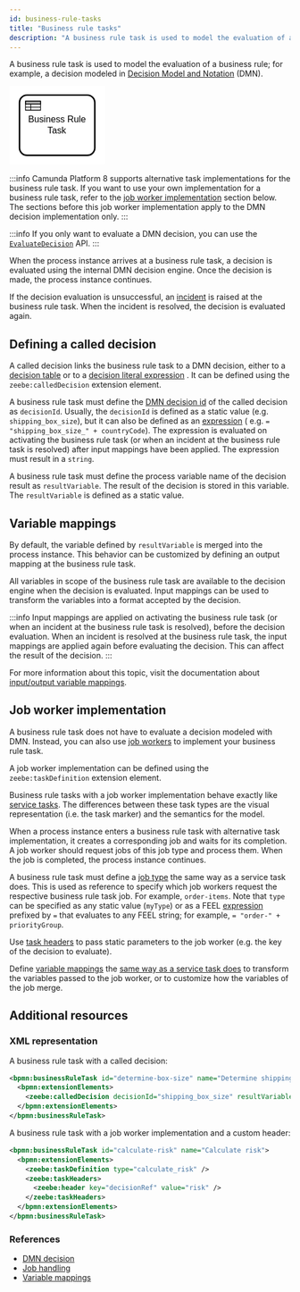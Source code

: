 ```yaml
---
id: business-rule-tasks
title: "Business rule tasks"
description: "A business rule task is used to model the evaluation of a business rule."
---
```


A business rule task is used to model the evaluation of a business rule; for example, a decision
modeled in [Decision Model and Notation](https://www.omg.org/dmn/) (DMN).

![task](assets/business-rule-task.png)

:::info
Camunda Platform 8 supports alternative task implementations for the business rule task. If you want
to use your own implementation for a business rule task, refer to the [job worker
implementation](#job-worker-implementation) section below. The sections before this job worker implementation apply to the DMN
decision implementation only.
:::

:::info
If you only want to evaluate a DMN decision, you can use the
[`EvaluateDecision`](/apis-tools/grpc.md#evaluatedecision-rpc) API.
:::

When the process instance arrives at a business rule task, a decision is evaluated using the
internal DMN decision engine. Once the decision is made, the process instance continues.

If the decision evaluation is unsuccessful, an [incident](/components/concepts/incidents.md) is
raised at the business rule task. When the incident is resolved, the decision is evaluated again.

## Defining a called decision

A called decision links the business rule task to a DMN decision, either to
a [decision table](/components/modeler/dmn/decision-table.md) or to
a [decision literal expression](/components/modeler/dmn/decision-literal-expression.md)
. It can be defined using the
`zeebe:calledDecision` extension element.

A business rule task must define the [DMN decision id](/components/modeler/dmn/decision-table.md#decision-id) of the
called decision as `decisionId`. Usually, the `decisionId` is defined as a static value (e.g. `shipping_box_size`), but
it can also be defined as an [expression](/components/concepts/expressions.md) (
e.g. `= "shipping_box_size_" + countryCode`). The expression is evaluated on activating the business rule task (or when
an incident at the business rule task is resolved) after input mappings have been applied. The expression must result in
a `string`.

A business rule task must define the process variable name of the decision result as
`resultVariable`. The result of the decision is stored in this variable. The `resultVariable`
is defined as a static value.

## Variable mappings

By default, the variable defined by `resultVariable` is merged into the process instance. This
behavior can be customized by defining an output mapping at the business rule task.

All variables in scope of the business rule task are available to the decision engine when the
decision is evaluated. Input mappings can be used to transform the variables into a format accepted
by the decision.

:::info
Input mappings are applied on activating the business rule task (or when an incident at the business
rule task is resolved), before the decision evaluation. When an incident is resolved at the business
rule task, the input mappings are applied again before evaluating the decision. This can affect
the result of the decision.
:::

For more information about this topic, visit the documentation about [input/output variable
mappings](/components/concepts/variables.md#inputoutput-variable-mappings).

## Job worker implementation

A business rule task does not have to evaluate a decision modeled with DMN. Instead, you can also
use [job workers](/components/concepts/job-workers.md) to implement your business rule task.

A job worker implementation can be defined using the `zeebe:taskDefinition` extension element.

Business rule tasks with a job worker implementation behave exactly like [service tasks](/components/modeler/bpmn/service-tasks/service-tasks.md). The differences between these task
types are the visual representation (i.e. the task marker) and the semantics for the model.

When a process instance enters a business rule task with alternative task implementation, it creates
a corresponding job and waits for its completion. A job worker should request jobs of this job type
and process them. When the job is completed, the process instance continues.

A business rule task must define a [job type](/components/modeler/bpmn/service-tasks/service-tasks.md#task-definition) the same way as a service task does. This is used as reference to specify which job workers request the respective business rule task job. For example, `order-items`. Note that `type` can be specified as any static value (`myType`) or as a FEEL [expression](../../../concepts/expressions.md) prefixed by `=` that evaluates to any FEEL string; for example, `= "order-" + priorityGroup`.

Use [task headers](/components/modeler/bpmn/service-tasks/service-tasks.md#task-headers) to pass static parameters to the job
worker (e.g. the key of the decision to evaluate).

Define [variable mappings](/components/concepts/variables.md#inputoutput-variable-mappings)
the [same way as a service task does](/components/modeler/bpmn/service-tasks/service-tasks.md#variable-mappings)
to transform the variables passed to the job worker, or to customize how the variables of the job merge.

## Additional resources

### XML representation

A business rule task with a called decision:

```xml
<bpmn:businessRuleTask id="determine-box-size" name="Determine shipping box size">
  <bpmn:extensionElements>
    <zeebe:calledDecision decisionId="shipping_box_size" resultVariable="boxSize" />
  </bpmn:extensionElements>
</bpmn:businessRuleTask>
```

A business rule task with a job worker implementation and a custom header:

```xml
<bpmn:businessRuleTask id="calculate-risk" name="Calculate risk">
  <bpmn:extensionElements>
    <zeebe:taskDefinition type="calculate_risk" />
    <zeebe:taskHeaders>
      <zeebe:header key="decisionRef" value="risk" />
    </zeebe:taskHeaders>
  </bpmn:extensionElements>
</bpmn:businessRuleTask>
```

### References

- [DMN decision](/components/modeler/dmn/dmn.md)
- [Job handling](/components/concepts/job-workers.md)
- [Variable mappings](/components/concepts/variables.md#inputoutput-variable-mappings)
